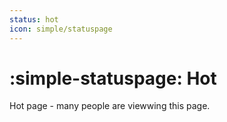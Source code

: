 ```yaml
---
status: hot
icon: simple/statuspage
---
```


# :simple-statuspage: Hot

Hot page - many people are viewwing this page.
